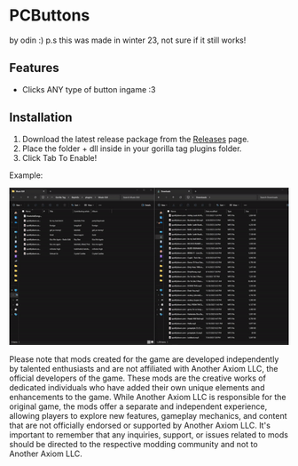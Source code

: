 # PCButtons
by odin :)
p.s this was made in winter 23, not sure if it still works!
## Features

- Clicks ANY type of button ingame :3

## Installation

1. Download the latest release package from the [Releases](https://github.com/odinong/PCButtons/releases/latest) page.
2. Place the folder + dll inside in your gorilla tag plugins folder.
3. Click Tab To Enable!

Example:


  ![ExampleGIF](https://github.com/odinong/MusicGUI/blob/master/example.gif?raw=true)


Please note that mods created for the game are developed independently by talented enthusiasts and are not affiliated with Another Axiom LLC, the official developers of the game. These mods are the creative works of dedicated individuals who have added their own unique elements and enhancements to the game. While Another Axiom LLC is responsible for the original game, the mods offer a separate and independent experience, allowing players to explore new features, gameplay mechanics, and content that are not officially endorsed or supported by Another Axiom LLC. It's important to remember that any inquiries, support, or issues related to mods should be directed to the respective modding community and not to Another Axiom LLC. 

